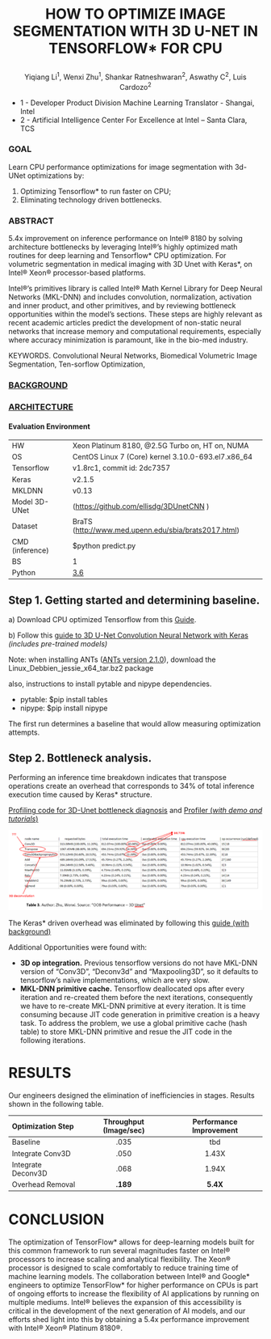 # <p align="center">HOW TO OPTIMIZE IMAGE SEGMENTATION WITH 3D U-NET IN TENSORFLOW* FOR CPU

<p align="center">Yiqiang Li<sup>1</sup>, Wenxi Zhu<sup>1</sup>, Shankar Ratneshwaran<sup>2</sup>, Aswathy C<sup>2</sup>, Luis Cardozo<sup>2</sup>

- 1 - Developer Product Division Machine Learning Translator - Shangai, Intel
- 2 - Artificial Intelligence Center For Excellence at Intel – Santa Clara, TCS

### GOAL
Learn CPU performance optimizations for image segmentation with 3d-UNet optimizations by:
1.	Optimizing Tensorflow* to run faster on CPU;
2.	Eliminating technology driven bottlenecks.




### ABSTRACT  
5.4x improvement on inference performance on Intel® 8180 by solving architecture bottlenecks by leveraging Intel®’s highly optimized math routines for deep learning and Tensorflow* CPU optimization. For volumetric segmentation in medical imaging with 3D Unet with Keras*, on Intel® Xeon® processor-based platforms. 

Intel®’s primitives library is called Intel® Math Kernel Library for Deep Neural Networks (MKL-DNN) and includes convolution, normalization, activation and inner product, and other primitives, and by reviewing bottleneck opportunities within the model’s sections. These steps are highly relevant as recent academic articles predict the development of non-static neural networks that increase memory and computational requirements, especially where accuracy minimization is paramount, like in the bio-med industry.


KEYWORDS. Convolutional Neural Networks, Biomedical Volumetric Image Segmentation, Ten-sorflow Optimization,

### [BACKGROUND](https://github.com/luisxcardozo/Image-Segmentation/blob/master/ISBackground/ISBackground.md)         
### [ARCHITECTURE](https://github.com/luisxcardozo/Image-Segmentation/blob/master/ISBackground/3DUnetArchitecture.md)

#### Evaluation Environment

|  |  | 
| :---         | :---        | 
|HW   | Xeon Platinum 8180, @2.5G Turbo on, HT on, NUMA     |
| OS    | CentOS Linux 7 (Core)  kernel 3.10.0-693.el7.x86_64       |
| Tensorflow   | v1.8rc1, commit id: 2dc7357    |
| Keras  | v2.1.5      |
| MKLDNN   | v0.13  |
| Model	3D-UNet | (https://github.com/ellisdg/3DUnetCNN ) |
| Dataset | BraTS (http://www.med.upenn.edu/sbia/brats2017.html) |
| CMD (inference)| $python predict.py|
| BS | 1 |
|Python| [3.6](https://www.python.org/downloads/)|




## Step 1. Getting started and determining baseline.

a) Download CPU optimized Tensorflow from this [Guide](https://software.intel.com/en-us/articles/intel-optimization-for-tensorflow-installation-guide).
   
b) Follow this [guide to 3D U-Net Convolution Neural Network with Keras](https://github.com/ellisdg/3DUnetCNN) *(includes pre-trained models)*

Note: when installing ANTs ([ANTs version 2.1.0](https://github.com/ANTsX/ANTs/releases/tag/v2.1.0)), download the Linux_Debbien_jessie_x64_tar.bz2 package

also, instructions to install pytable and nipype dependencies.
- pytable: $pip install tables
- nipype:  $pip install nipype 


The first run determines a baseline that would allow measuring optimization attempts.  




## Step 2. Bottleneck analysis.
Performing an inference time breakdown indicates that transpose operations create an overhead that corresponds to 34% of total inference execution time caused by Keras* structure.

[Profiling code for 3D-Unet bottleneck diagnosis](https://github.com/NervanaSystems/tensorflow-3DUNet/blob/master/brats/predict.py#L29) and [Profiler (*with demo and tutorials*)](https://github.com/tensorflow/tensorflow/blob/master/tensorflow/core/profiler/README.md#features)

![Inference Time breakdown](https://github.com/luisxcardozo/Image-Segmentation/blob/master/ISBackground/Inference%20Time%20Breakdown.PNG)



The Keras* driven overhead was eliminated by following this [guide (with background)](https://github.com/luisxcardozo/Image-Segmentation/blob/master/ISBackground/Keras_background.md)

Additional Opportunities were found with:
- **3D op integration.** Previous tensorflow versions do not have MKL-DNN version of “Conv3D”, “Deconv3d” and “Maxpooling3D”, so it defaults to tensorflow’s naïve implementations, which are very slow. 
- **MKL-DNN primitive cache.** Tensorflow deallocated ops after every iteration and re-created them before the next iterations, consequently we have to re-create MKL-DNN primitive at every iteration. It is time consuming because JIT code generation in primitive creation is a heavy task. To address the problem, we use a global primitive cache (hash table) to store MKL-DNN primitive and resue the JIT code in the following iterations.


# RESULTS
Our engineers designed the elimination of inefficiencies in stages. Results shown in the following table.


| Optimization Step | Throughput (Image/sec) | Performance Improvement |
| :---         |     :---:      |    :---:      |
| Baseline     | .035       | tbd     |
| Integrate Conv3D    | .050      | 1.43X      |
| Integrate Deconv3D  | .068       | 1.94X     |
| Overhead Removal   | **.189**      | **5.4X**      |

# CONCLUSION
The optimization of TensorFlow* allows for deep-learning models built for this common framework to run several magnitudes faster on Intel® processors to increase scaling and analytical flexibility. The Xeon® processor is designed to scale comfortably to reduce training time of machine learning models. The collaboration between Intel® and Google* engineers to optimize TensorFlow* for higher performance on CPUs is part of ongoing efforts to increase the flexibility of AI applications by running on multiple mediums. Intel® believes the expansion of this accessibility is critical in the development of the next generation of AI models, and our efforts shed light into this by obtaining a 5.4x performance improvement with Intel® Xeon® Platinum 8180®. 





